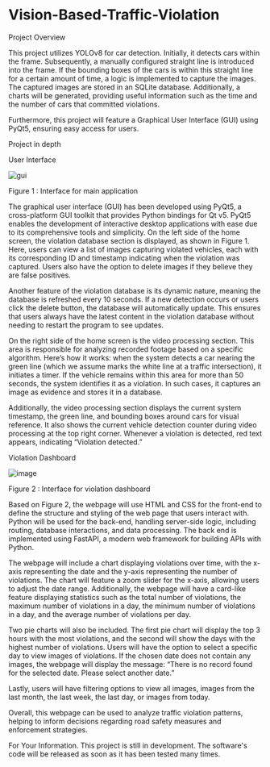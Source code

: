 # Vision-Based-Traffic-Violation

Project Overview

This project utilizes YOLOv8 for car detection. Initially, it detects cars within the frame. Subsequently, a manually configured straight line is introduced into the frame. If the bounding boxes of the cars 
is within this straight line for a certain amount of time, a logic is implemented to capture the images. The captured images are stored in an SQLite database. Additionally, a charts will be generated, providing useful information such as the time and the number of cars that committed violations.

Furthermore, this project will feature a Graphical User Interface (GUI) using PyQt5, ensuring easy access for users.



Project in depth

User Interface

![gui](https://github.com/Layry99/Vision-Based-Traffic-Violation/assets/161226676/94cc6e13-22cd-4997-9f9b-b25ac645f096)


Figure 1 : Interface for main application

The graphical user interface (GUI) has been developed using PyQt5, a cross-platform GUI toolkit that provides Python bindings for Qt v5. PyQt5 enables the development of interactive desktop applications with ease due to its comprehensive tools and simplicity.
On the left side of the home screen, the violation database section is displayed, as shown in Figure 1. Here, users can view a list of images capturing violated vehicles, each with its corresponding ID and timestamp indicating when the violation was captured. Users also have the option to delete images if they believe they are false positives.


Another feature of the violation database is its dynamic nature, meaning the database is refreshed every 10 seconds. If a new detection occurs or users click the delete button, the database will automatically update. This ensures that users always have the latest content in the violation database without needing to restart the program to see updates.


On the right side of the home screen is the video processing section. This area is responsible for analyzing recorded footage based on a specific algorithm. Here’s how it works: when the system detects a car nearing the green line (which we assume marks the white line at a traffic intersection), it initiates a timer. If the vehicle remains within this area for more than 50 seconds, the system identifies it as a violation. In such cases, it captures an image as evidence and stores it in a database.


Additionally, the video processing section displays the current system timestamp, the green line, and bounding boxes around cars for visual reference. It also shows the current vehicle detection counter during video processing at the top right corner. Whenever a violation is detected, red text appears, indicating “Violation detected.”

Violation Dashboard


![image](https://github.com/Layry99/Vision-Based-Traffic-Violation/assets/161226676/0d16092b-4757-46ae-a789-1f90f099ab81)

Figure 2 : Interface for violation dashboard


Based on Figure 2, the webpage will use HTML and CSS for the front-end to define the structure and styling of the web page that users interact with. Python will be used for the back-end, handling server-side logic, including routing, database interactions, and data processing. The back end is implemented using FastAPI, a modern web framework for building APIs with Python.

The webpage will include a chart displaying violations over time, with the x-axis representing the date and the y-axis representing the number of violations. The chart will feature a zoom slider for the x-axis, allowing users to adjust the date range.
Additionally, the webpage will have a card-like feature displaying statistics such as the total number of violations, the maximum number of violations in a day, the minimum number of violations in a day, and the average number of violations per day.


Two pie charts will also be included. The first pie chart will display the top 3 hours with the most violations, and the second will show the days with the highest number of violations.
Users will have the option to select a specific day to view images of violations. If the chosen date does not contain any images, the webpage will display the message: “There is no record found for the selected date. Please select another date.”


Lastly, users will have filtering options to view all images, images from the last month, the last week, the last day, or images from today.


Overall, this webpage can be used to analyze traffic violation patterns, helping to inform decisions regarding road safety measures and enforcement strategies.


For Your Information.
This project is still in development. The software's code will be released as soon as it has been tested many times.
